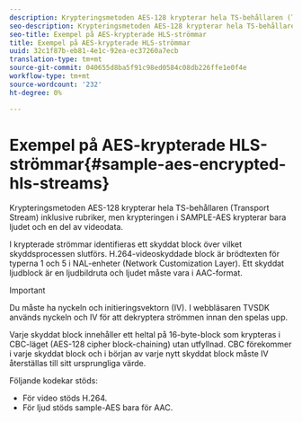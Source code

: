 ```yaml
---
description: Krypteringsmetoden AES-128 krypterar hela TS-behållaren (Transport Stream) inklusive rubriker, men krypteringen i SAMPLE-AES krypterar bara ljudet och en del av videodata.
seo-description: Krypteringsmetoden AES-128 krypterar hela TS-behållaren (Transport Stream) inklusive rubriker, men krypteringen i SAMPLE-AES krypterar bara ljudet och en del av videodata.
seo-title: Exempel på AES-krypterade HLS-strömmar
title: Exempel på AES-krypterade HLS-strömmar
uuid: 32c1f87b-eb81-4e1c-92ea-ec37260a7ecb
translation-type: tm+mt
source-git-commit: 040655d8ba5f91c98ed0584c08db226ffe1e0f4e
workflow-type: tm+mt
source-wordcount: '232'
ht-degree: 0%

---
```



# Exempel på AES-krypterade HLS-strömmar{#sample-aes-encrypted-hls-streams}

Krypteringsmetoden AES-128 krypterar hela TS-behållaren (Transport Stream) inklusive rubriker, men krypteringen i SAMPLE-AES krypterar bara ljudet och en del av videodata.

I krypterade strömmar identifieras ett skyddat block över vilket skyddsprocessen slutförs. H.264-videoskyddade block är brödtexten för typerna 1 och 5 i NAL-enheter (Network Customization Layer). Ett skyddat ljudblock är en ljudbildruta och ljudet måste vara i AAC-format.

>[!IMPORTANT]
>
>Du måste ha nyckeln och initieringsvektorn (IV). I webbläsaren TVSDK används nyckeln och IV för att dekryptera strömmen innan den spelas upp.

Varje skyddat block innehåller ett heltal på 16-byte-block som krypteras i CBC-läget (AES-128 cipher block-chaining) utan utfyllnad. CBC förekommer i varje skyddat block och i början av varje nytt skyddat block måste IV återställas till sitt ursprungliga värde.

Följande kodekar stöds:

* För video stöds H.264.
* För ljud stöds sample-AES bara för AAC.

